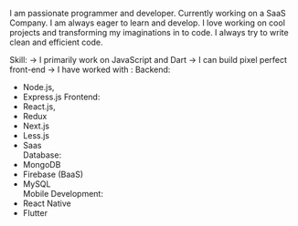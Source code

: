 I am passionate programmer and developer. Currently working on a SaaS Company. I am always eager to learn and develop. I love working on cool projects and transforming my imaginations in to code. I always try to write clean and efficient code.

Skill: 
-> I primarily work on JavaScript and Dart
-> I can build pixel perfect front-end
-> I have worked with : 
 Backend:
 * Node.js, 
 * Express.js
 Frontend:
 * React.js, 
 * Redux
 * Next.js
 * Less.js
 * Saas<br>
 Database:
 * MongoDB
 * Firebase (BaaS)
 * MySQL<br>
 Mobile Development:
 * React Native 
 * Flutter

